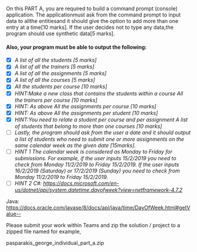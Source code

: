 ﻿On this PART A, you are required to build a command prompt (console) application.
The applicationmust ask from the command prompt to input data to allthe entitiesand 
it should give the option to add more than one entry at a time[10 marks].
If the user decides not to type any data,the program should use synthetic data[5 marks].

#### Also, your program must be able to output the following:
- [x] *A list of all the students [5 marks]*
- [x] *A list of all the trainers [5 marks]*
- [x] *A list of all the assignments [5 marks]*
- [x] *A list of all the courses [5 marks]*
- [x] *All the students per course [10 marks]*
- [x] *HINT:Make a new class that contains the students within a course All the trainers per course [10 marks]*
- [x] *HINT: As above All the assignments per course [10 marks]*
- [x] *HINT: As above All the assignments per student [10 marks]*
- [x] *HINT:You need to relate a student per course and per assignment
A list of students that belong to more than one courses [10 marks]*
- [ ] *Lastly, the program should ask from the user a date and it should output a 
list of students who need to submit one or more assignments 
on the same calendar week as the given date [15marks].*
- [ ] *HINT 1 The calendar week is considered as Monday to Friday for submissions. 
For example, if the user inputs 15/2/2019 you need to check from Monday 11/2/2019 to Friday 15/2/2019.
If the user inputs 16/2/2019 (Saturday) or 17/2/2019 (Sunday) you need to check from Monday 11/2/2019 to Friday 15/2/2019.* 
- [ ] *HINT 2  C#: https://docs.microsoft.com/en-us/dotnet/api/system.datetime.dayofweek?view=netframework-4.7.2*

Java: https://docs.oracle.com/javase/8/docs/api/java/time/DayOfWeek.html#getValue-- 

Please submit your work within Teams and zip the solution / project to a zipped file named for example, 

pasparakis_george_individual_part_a.zip
